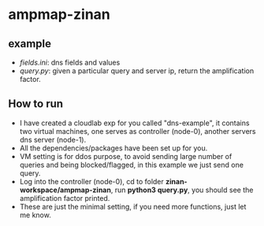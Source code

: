 # ampmap-zinan
## example
- *fields.ini*: dns fields and values
- *query.py*: given a particular query and server ip, return the amplification factor.

## How to run
- I have created a cloudlab exp for you called "dns-example", it contains two virtual machines, one serves as controller (node-0), another servers dns server (node-1).
- All the dependencies/packages have been set up for you. 
- VM setting is for ddos purpose, to avoid sending large number of queries and being blocked/flagged, in this example we just send one query.
- Log into the controller (node-0), cd to folder **zinan-workspace/ampmap-zinan**, run **python3 query.py**, you should see the amplification factor printed.
- These are just the minimal setting, if you need more functions, just let me know.

